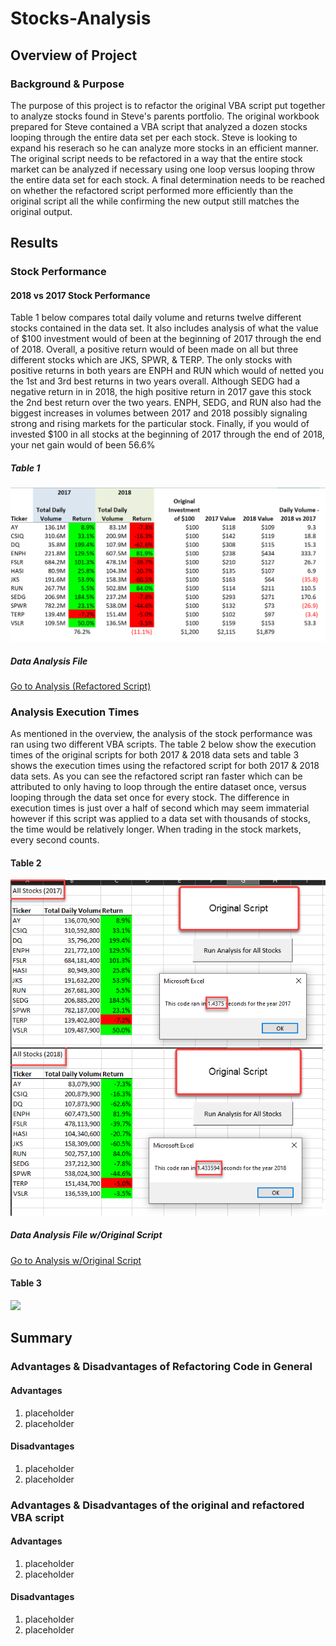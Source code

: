 # Stocks-Analysis

## Overview of Project

### Background & Purpose
The purpose of this project is to refactor the original VBA script put together to analyze stocks found in Steve's parents portfolio. The original workbook prepared for Steve contained a VBA script that analyzed a dozen stocks looping through the entire data set per each stock.  Steve is looking to expand his reserach so he can analyze more stocks in an efficient manner.  The original script needs to be refactored in a way that the entire stock market can be analyzed if necessary using one loop versus looping throw the entire data set for each stock.  A final determination needs to be reached on whether the refactored script performed more efficiently than the original script all the while confirming the new output still matches the original output.

## Results

### Stock Performance

#### 2018 vs 2017 Stock Performance
Table 1 below compares total daily volume and returns twelve different stocks contained in the data set.  It also includes analysis of what the value of $100 investment would of been at the beginning of 2017 through the end of 2018.   Overall, a positive return would of been made on all but three different stocks which are JKS, SPWR, & TERP.  The only stocks with positive returns in both years are ENPH and RUN which would of netted you the 1st and 3rd best returns in two years overall.  Although SEDG had a negative return in in 2018, the high positive return in 2017 gave this stock the 2nd best return over the two years.   ENPH, SEDG, and RUN also had the biggest increases in volumes between 2017 and 2018 possibly signaling strong and rising markets for the particular stock.  Finally, if you would of invested $100 in all stocks at the beginning of 2017 through the end of 2018, your net gain would of been 56.6%

##### Table 1
![](https://github.com/sbretag/stocks_analysis/blob/main/resources/VBA_Challenge_2018vs2017.png)


##### Data Analysis File
 [Go to Analysis (Refactored Script)](https://github.com/sbretag/stocks_analysis/blob/main/VBA_Challenge.xlsm)

### Analysis Execution Times
As mentioned in the overview, the analysis of the stock performance was ran using two different VBA scripts.  The table 2 below show the execution times of the original scripts for both 2017 & 2018 data sets and table 3 shows the execution times using the refactored script for both 2017 & 2018 data sets.  As you can see the refactored script ran faster which can be attributed to only having to loop through the entire dataset once, versus looping through the data set once for every stock.  The difference in execution times is just over a half of second which may seem immaterial however if this script was applied to a data set with thousands of stocks, the time would be relatively longer.  When trading in the stock markets, every second counts.

#### Table 2
![](https://github.com/sbretag/stocks_analysis/blob/main/resources/VBA_Challenge_OrigScript_2017and2018.png)

##### Data Analysis File w/Original Script
 [Go to Analysis w/Original Script](https://github.com/sbretag/stocks_analysis/blob/main/resources/green_stocks.xlsm)

#### Table 3

![](https://github.com/sbretag/stocks_analysis/blob/main/resources/VBA_Challenge_RefactoredScript_2017and2018)





## Summary

### Advantages & Disadvantages of Refactoring Code in General

#### Advantages
1. placeholder
2. placeholder

#### Disadvantages
1. placeholder
2. placeholder

### Advantages & Disadvantages of the original and refactored VBA script

#### Advantages
1. placeholder
2. placeholder

#### Disadvantages
1. placeholder
2. placeholder

